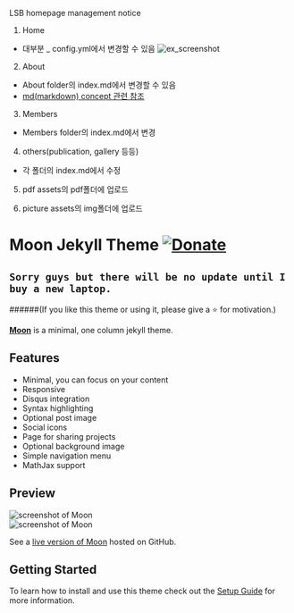 LSB homepage management notice

1. Home
- 대부분 _ config.yml에서 변경할 수 있음
![ex_screenshot](/assets/img/hompage_management.png)

2. About
- About folder의 index.md에서 변경할 수 있음
- [md(markdown) concept 관련 참조](http://sergeswin.com/1013)

3. Members
- Members folder의 index.md에서 변경

4. others(publication, gallery 등등)
- 각 폴더의 index.md에서 수정

5. pdf
assets의 pdf폴더에 업로드

6. picture
assets의 img폴더에 업로드





# Moon Jekyll Theme [![Donate](https://img.shields.io/badge/paypal-donate-blue.svg)](https://www.paypal.me/taylantatli/0usd)  
  
## `Sorry guys but there will be no update until I buy a new laptop.`
    
######(If you like this theme or using it, please give a :star: for motivation.)

**[Moon](https://taylantatli.github.io/Moon)** is a minimal, one column jekyll theme.

## Features
* Minimal, you can focus on your content
* Responsive
* Disqus integration
* Syntax highlighting
* Optional post image
* Social icons
* Page for sharing projects
* Optional background image
* Simple navigation menu
* MathJax support

## Preview

![screenshot of Moon](https://cloud.githubusercontent.com/assets/754514/14509720/61c61058-01d6-11e6-93ab-0918515ecd56.png)    
![screenshot of Moon](https://cloud.githubusercontent.com/assets/754514/14509716/61ac6c8e-01d6-11e6-879f-8308883de790.png)

See a [live version of Moon](https://taylantatli.github.io/Moon) hosted on GitHub.

## Getting Started

To learn how to install and use this theme check out the [Setup Guide](https://taylantatli.github.io/Moon/moon-theme/) for more information.
